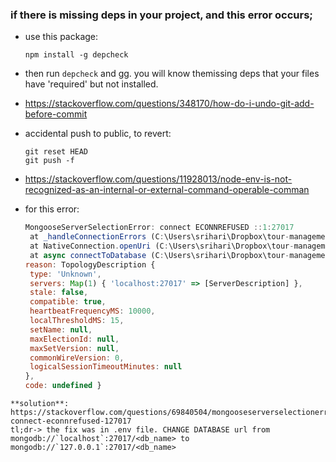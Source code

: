 ### if there is missing deps in your project, and this error occurs; 
- use this package:<br> 
    ```
    npm install -g depcheck
    ```
- then run `depcheck` and gg. you will know themissing deps that your files have 'required' but not installed. 

- https://stackoverflow.com/questions/348170/how-do-i-undo-git-add-before-commit

- accidental push to public, to revert: 
    ```git
    git reset HEAD
    git push -f 
    ```
- https://stackoverflow.com/questions/11928013/node-env-is-not-recognized-as-an-internal-or-external-command-operable-comman

- for this error: 
   ```javascript
   MongooseServerSelectionError: connect ECONNREFUSED ::1:27017
    at _handleConnectionErrors (C:\Users\srihari\Dropbox\tour-management-system\node_modules\mongoose\lib\connection.js:1110:11)
    at NativeConnection.openUri (C:\Users\srihari\Dropbox\tour-management-system\node_modules\mongoose\lib\connection.js:1041:11)
    at async connectToDatabase (C:\Users\srihari\Dropbox\tour-management-system\server.js:12:3) {
  reason: TopologyDescription {
    type: 'Unknown',
    servers: Map(1) { 'localhost:27017' => [ServerDescription] },
    stale: false,
    compatible: true,
    heartbeatFrequencyMS: 10000,
    localThresholdMS: 15,
    setName: null,
    maxElectionId: null,
    maxSetVersion: null,
    commonWireVersion: 0,
    logicalSessionTimeoutMinutes: null
  },
  code: undefined } 

```
**solution**: https://stackoverflow.com/questions/69840504/mongooseserverselectionerror-connect-econnrefused-127017 
tl;dr-> the fix was in .env file. CHANGE DATABASE url from mongodb://`localhost`:27017/<db_name> to mongodb://`127.0.0.1`:27017/<db_name> 